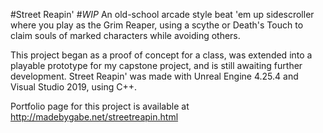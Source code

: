 #Street Reapin'
#*WIP* 
An old-school arcade style beat 'em up sidescroller where you play as the Grim Reaper, using a scythe or Death's Touch to claim souls of marked characters while avoiding others.

This project began as a proof of concept for a class, was extended into a playable prototype for my capstone project, and is still awaiting further development. Street Reapin' was made with Unreal Engine 4.25.4 and Visual Studio 2019, using C++.

Portfolio page for this project is available at http://madebygabe.net/streetreapin.html
